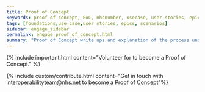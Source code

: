 ```yaml
---
title: Proof of Concept
keywords: proof of concept, PoC, nhsnumber, usecase, user stories, epics, scenarios
tags: [foundations,use_case,user stories, epics, scenarios]
sidebar: engage_sidebar
permalink: engage_proof_of_concept.html
summary: "Proof of Concept write ups and explanation of the process undertaken to adopt profiles"
---
```


{% include important.html content="Volunteer for to become a Proof of Concept." %}


{% include custom/contribute.html content="Get in touch with interoperabilityteam@nhs.net to become a Proof of Concept"%}
